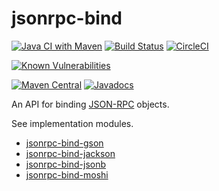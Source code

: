 # jsonrpc-bind

[![Java CI with Maven](https://github.com/jinahya/jsonrpc-bind/workflows/Java%20CI%20with%20Maven/badge.svg)](https://github.com/jinahya/jsonrpc-bind/actions)
[![Build Status](https://travis-ci.org/jinahya/jsonrpc-bind.svg?branch=develop)](https://travis-ci.org/jinahya/jsonrpc-bind)
[![CircleCI](https://circleci.com/gh/jinahya/jsonrpc-bind/tree/develop.svg?style=svg)](https://circleci.com/gh/jinahya/jsonrpc-bind/tree/develop)

<!--[![Quality Gate Status](https://sonarcloud.io/api/project_badges/measure?project=com.github.jinahya%3Ajsonrpc-bind&metric=alert_status)](https://sonarcloud.io/dashboard?id=com.github.jinahya%3Ajsonrpc-bind)-->
[![Known Vulnerabilities](https://snyk.io/test/github/jinahya/jsonrpc-bind/badge.svg?targetFile=pom.xml)](https://snyk.io/test/github/jinahya/jsonrpc-bind?targetFile=pom.xml)

[![Maven Central](https://img.shields.io/maven-central/v/com.github.jinahya/jsonrpc-bind.svg)](https://search.maven.org/artifact/com.github.jinahya/jsonrpc-bind)
[![Javadocs](https://javadoc.io/badge/com.github.jinahya/jsonrpc-bind.svg?label=javadoc)](https://javadoc.io/doc/com.github.jinahya/jsonrpc-bind)

An API for binding [JSON-RPC](https://www.jsonrpc.org) objects.

See implementation modules.

* [jsonrpc-bind-gson](https://github.com/jinahya/jsonrpc-bind-gson)
* [jsonrpc-bind-jackson](https://github.com/jinahya/jsonrpc-bind-jackson)
* [jsonrpc-bind-jsonb](https://github.com/jinahya/jsonrpc-bind-jsonb)
* [jsonrpc-bind-moshi](https://github.com/jinahya/jsonrpc-bind-moshi)
